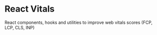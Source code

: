# React Vitals

React components, hooks and utilities to improve web vitals scores (FCP, LCP, CLS, INP)

